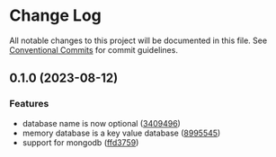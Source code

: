 # Change Log

All notable changes to this project will be documented in this file.
See [Conventional Commits](https://conventionalcommits.org) for commit guidelines.

## 0.1.0 (2023-08-12)


### Features

* database name is now optional ([3409496](https://github.com/zthun/dalmart/commit/3409496491468fb08715535514240c61f8ee44bc))
* memory database is a key value database ([8995545](https://github.com/zthun/dalmart/commit/899554526cf71543d6ddd1acdd126dfd508e6041))
* support for mongodb ([ffd3759](https://github.com/zthun/dalmart/commit/ffd37592ab88d2b44c373cee2c3ba52af8a82164))
